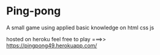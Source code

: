# Ping-pong


A small game using applied basic knowledge on html css js

hosted on heroku feel free to play ===>> https://pingpong49.herokuapp.com/

